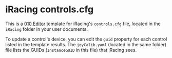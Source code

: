 # iRacing controls.cfg

This is a [010 Editor](https://www.sweetscape.com/010editor/) template for iRacing's `controls.cfg` file, located in the `iRacing` folder in your user documents.

To update a control's device, you can edit the `guid` property for each control listed in the template results. The `joyCalib.yaml` (located in the same folder) file lists the GUIDs (`InstanceGUID` in this file) that iRacing sees.